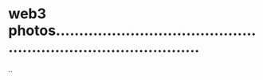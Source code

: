 # web3 photos....................................................................................
..
